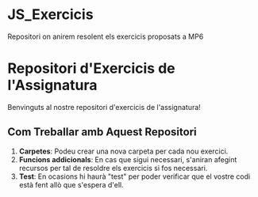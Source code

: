 # JS_Exercicis
Repositori on anirem resolent els exercicis proposats a MP6

# Repositori d'Exercicis de l'Assignatura

Benvinguts al nostre repositori d'exercicis de l'assignatura!

## Com Treballar amb Aquest Repositori

1. **Carpetes**: Podeu crear una nova carpeta per cada nou exercici. 
2. **Funcions addicionals**: En cas que sigui necessari, s'aniran afegint recursos per tal de resoldre els exercicis si fos necessari.
3. **Test**: En ocasions hi haurà "test" per poder verificar que el vostre codi està fent allò que s'espera d'ell. 


